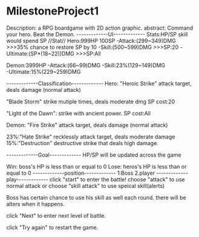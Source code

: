# MilestoneProject1
<!-- <Demon Slayer> -->
Description:
 a RPG boardgame with 2D action graphic.
abstract:
Command your hero. Beat the Demon.
-------------UI-------------
Stats:HP/SP
skill would spend SP
//Stat//
Hero:999HP 100SP 
-Attack:(299~349)DMG >>>35% chance to restore SP by 10
-Skill:(500~599)DMG  >>>SP:20
-Ultimate:(SP*(18~22))DMG >>>SP:All

Demon:3999HP
-Attack:(66~99)DMG 
-Skill:23%(129~149)DMG  
-Ultimate:15%(229~259)DMG  

-------------Classification-------------
Hero: 
"Heroic Strike" attack target, deals damage (normal attack)

"Blade Storm" strike mutiple times, deals moderate dmg
SP cost:20

"Light of the Dawn": strike with ancient power.
SP cost:All

Demon:
"Fire Strike" attack target, deals damage (normal attack)

23%:"Hate Strike" recklessly attack target, deals moderate damage 
15%:"Destruction" destructive strike that deals high damage.

-------------Goal-------------
HP/SP will be updated across the game

Win: boss's HP is less than or equal to 0
Lose: heros's HP is less than or equal to 0
-------------position-------------
1:Boss
2.player
-------------play-------------
click "start" to enter the battle!
choose "attack" to use normal attack or 
choose "skill attack" to use speical skill(alerts)

Boss has certain chance to use his skill as well each round. there will be alters when it happens.

click "Next" to enter next level of battle.

click "Try again" to restart the game.